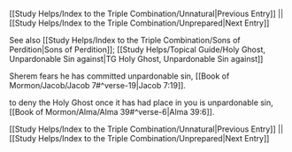 [[Study Helps/Index to the Triple Combination/Unnatural|Previous Entry]]  ||  [[Study Helps/Index to the Triple Combination/Unprepared|Next Entry]]

 See also [[Study Helps/Index to the Triple Combination/Sons of Perdition|Sons of Perdition]]; [[Study Helps/Topical Guide/Holy Ghost, Unpardonable Sin against|TG Holy Ghost, Unpardonable Sin against]]

 Sherem fears he has committed unpardonable sin, [[Book of Mormon/Jacob/Jacob 7#^verse-19|Jacob 7:19]].

 to deny the Holy Ghost once it has had place in you is unpardonable sin, [[Book of Mormon/Alma/Alma 39#^verse-6|Alma 39:6]].

[[Study Helps/Index to the Triple Combination/Unnatural|Previous Entry]]  ||  [[Study Helps/Index to the Triple Combination/Unprepared|Next Entry]]